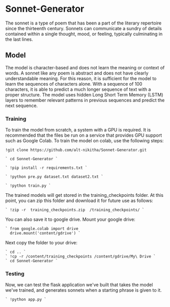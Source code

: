 # Sonnet-Generator

The sonnet is a type of poem that has been a part of the literary repertoire since the thirteenth century. 
Sonnets can communicate a sundry of details contained within a single thought, mood, or feeling, typically culminating in the last lines. 

## Model 
The model is character-based and does not learn the meaning or context of words. A sonnet like any poem is abstract and does not have clearly understandable meaning. For this reason, it is sufficient for the model to learn the sequences of characters alone. With a sequence of 100 characters, it is able to predict a much longer sequence of text with a proper structure. The model uses hidden Long Short Term Memory (LSTM) layers to remember relevant patterns in previous sequences and predict the next sequence. 

### Training

To train the model from scratch, a system with a GPU is required. It is recommended that the files be run on a service that provides GPU support such as Google Colab. To train the model on colab, use the following steps:

` !git clone https://github.com/alt-nikitha/Sonnet-Generator.git ` 

    ` cd Sonnet-Generator ` 

    ` !pip install -r requirements.txt ` 

    ` !python pre.py dataset.txt dataset2.txt ` 

    ` !python train.py ` 

The trained models will get stored in the training_checkpoints folder. At this point, you can zip this folder and download it for future use as follows:


    ` !zip -r  training_checkpoints.zip  /training_checkpoints/ `

You can also save it to google drive. Mount your google drive:
    
    ` from google.colab import drive
      drive.mount('content/gdrive') `

Next copy the folder to your drive:

    ` cd .. `
    ` !cp -r /content/training_checkpoints /content/gdrive/My\ Drive `
    ` cd Sonnet-Generator ` 

### Testing

Now, we can test the flask application we've built that takes the model we've trained, and generates sonnets when a starting phrase is given to it.

    ` !python app.py `
    

    











